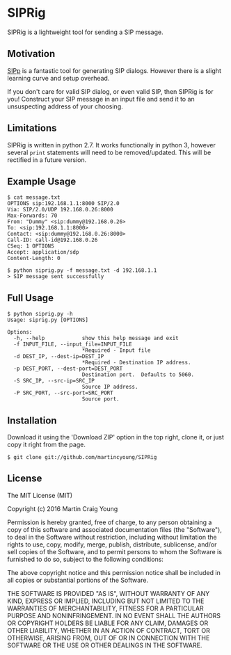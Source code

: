 # SIPRig

SIPRig is a lightweight tool for sending a SIP message.

## Motivation

[SIPp](http://sipp.sourceforge.net) is a fantastic tool for generating SIP dialogs.  However there is a slight learning curve and setup overhead.

If you don't care for valid SIP dialog, or even valid SIP, then SIPRig is for you!  Construct your SIP message in an input file and send it to an unsuspecting address of your choosing.

## Limitations

SIPRig is written in python 2.7.  It works functionally in python 3, however several `print` statements will need to be removed/updated.  This will be rectified in a future version.

## Example Usage

    $ cat message.txt 
    OPTIONS sip:192.168.1.1:8000 SIP/2.0
    Via: SIP/2.0/UDP 192.168.0.26:8000
    Max-Forwards: 70
    From: "Dummy" <sip:dummy@192.168.0.26>
    To: <sip:192.168.1.1:8000>
    Contact: <sip:dummy@192.168.0.26:8000>
    Call-ID: call-id@192.168.0.26
    CSeq: 1 OPTIONS
    Accept: application/sdp
    Content-Length: 0

    $ python siprig.py -f message.txt -d 192.168.1.1
    > SIP message sent successfully

## Full Usage

    $ python siprig.py -h
    Usage: siprig.py [OPTIONS]

    Options:
      -h, --help            show this help message and exit
      -f INPUT_FILE, --input_file=INPUT_FILE
                            *Required - Input file
      -d DEST_IP, --dest-ip=DEST_IP
                            *Required - Destination IP address.
      -p DEST_PORT, --dest-port=DEST_PORT
                            Destination port.  Defaults to 5060.
      -S SRC_IP, --src-ip=SRC_IP
                            Source IP address.
      -P SRC_PORT, --src-port=SRC_PORT
                            Source port.

## Installation

Download it using the 'Download ZIP' option in the top right, clone it, or just copy it right from the page.

    $ git clone git://github.com/martincyoung/SIPRig

## License

The MIT License (MIT)

Copyright (c) 2016 Martin Craig Young

Permission is hereby granted, free of charge, to any person obtaining a copy
of this software and associated documentation files (the "Software"), to deal
in the Software without restriction, including without limitation the rights
to use, copy, modify, merge, publish, distribute, sublicense, and/or sell
copies of the Software, and to permit persons to whom the Software is
furnished to do so, subject to the following conditions:

The above copyright notice and this permission notice shall be included in all
copies or substantial portions of the Software.

THE SOFTWARE IS PROVIDED "AS IS", WITHOUT WARRANTY OF ANY KIND, EXPRESS OR
IMPLIED, INCLUDING BUT NOT LIMITED TO THE WARRANTIES OF MERCHANTABILITY,
FITNESS FOR A PARTICULAR PURPOSE AND NONINFRINGEMENT. IN NO EVENT SHALL THE
AUTHORS OR COPYRIGHT HOLDERS BE LIABLE FOR ANY CLAIM, DAMAGES OR OTHER
LIABILITY, WHETHER IN AN ACTION OF CONTRACT, TORT OR OTHERWISE, ARISING FROM,
OUT OF OR IN CONNECTION WITH THE SOFTWARE OR THE USE OR OTHER DEALINGS IN THE
SOFTWARE.
